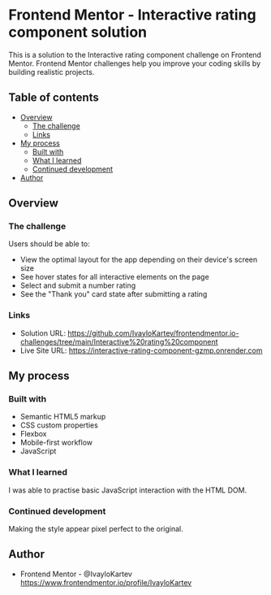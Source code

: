 # Frontend Mentor - Interactive rating component solution

This is a solution to the Interactive rating component challenge on Frontend Mentor. Frontend Mentor challenges help you improve your coding skills by building realistic projects. 

## Table of contents

- [Overview](#overview)
  - [The challenge](#the-challenge)
  - [Links](#links)
- [My process](#my-process)
  - [Built with](#built-with)
  - [What I learned](#what-i-learned)
  - [Continued development](#continued-development)
- [Author](#author)


## Overview

### The challenge

Users should be able to:

- View the optimal layout for the app depending on their device's screen size
- See hover states for all interactive elements on the page
- Select and submit a number rating
- See the "Thank you" card state after submitting a rating

### Links

- Solution URL: https://github.com/IvayloKartev/frontendmentor.io-challenges/tree/main/Interactive%20rating%20component
- Live Site URL: https://interactive-rating-component-gzmp.onrender.com

## My process

### Built with

- Semantic HTML5 markup
- CSS custom properties
- Flexbox
- Mobile-first workflow
- JavaScript

### What I learned

I was able to practise basic JavaScript interaction with the HTML DOM. 

### Continued development

Making the style appear pixel perfect to the original.

## Author

- Frontend Mentor - @IvayloKartev https://www.frontendmentor.io/profile/IvayloKartev

